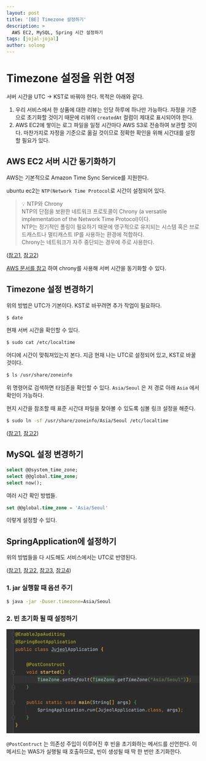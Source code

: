 ```yaml
---
layout: post
title: '[BE] Timezone 설정하기'
description: >
  AWS EC2, MySQL, Spring 시간 설정하기
tags: [jojal-jojal]
author: solong
---
```


# Timezone 설정을 위한 여정

서버 시간을 UTC → KST로 바꿔야 한다. 목적은 아래와 같다.

1. 우리 서비스에서 한 상품에 대한 리뷰는 인당 하루에 하나만 가능하다. 자정을 기준으로 초기화할 것이기 때문에 리뷰의 `createdAt` 컬럼이 제대로 표시되어야 한다.
2. AWS EC2에 쌓이는 로그 파일을 일정 시간마다 AWS S3로 전송하여 보관할 것이다. 마찬가지로 자정을 기준으로 옮길 것이므로 정확한 확인을 위해 시간대를 설정할 필요가 있다.

## AWS EC2 서버 시간 동기화하기

AWS는 기본적으로 Amazon Time Sync Service를 지원한다.

ubuntu ec2는 `NTP(Network Time Protocol`로 시간이 설정되어 있다.

> 💡 NTP와 Chrony <br>
NTP의 단점을 보완한 네트워크 프로토콜이 Chrony (a versatile implementation of the Network Time Protocol)이다. <br>
NTP는 정기적인 폴링이 필요하기 때문에 영구적으로 유지되는 시스템 혹은 브로드캐스트나 멀티캐스트 IP를 사용하는 환경에 적합하다. <br>
Chrony는 네트워크가 자주 중단되는 경우에 주로 사용한다.

([참고1](https://coding-chobo.tistory.com/70), [참고2](https://info-lab.tistory.com/180))

[AWS 문서를 참고](https://docs.aws.amazon.com/ko_kr/AWSEC2/latest/UserGuide/set-time.html#configure-amazon-time-service-ubuntu) 하여 chrony를 사용해 서버 시간을 동기화할 수 있다.

## Timezone 설정 변경하기

위의 방법은 UTC가 기본이다. KST로 바꾸려면 추가 작업이 필요하다.

```bash
$ date
```

현재 서버 시간을 확인할 수 있다.

```bash
$ sudo cat /etc/localtime
```

어디에 시간이 맞춰져있는지 본다. 지금 현재 나는 UTC로 설정되어 있고, KST로 바꿀 것이다.

```bash
$ ls /usr/share/zoneinfo
```

위 명령어로 검색하면 타임존을 확인할 수 있다. `Asia/Seoul` 은 저 경로 아래 `Asia` 에서 확인이 가능하다.

현지 시간을 참조할 때 표준 시간대 파일을 찾아볼 수 있도록 심볼 링크 설정을 해준다.

```bash
$ sudo ln -sf /usr/share/zoneinfo/Asia/Seoul /etc/localtime
```

([참고1](https://kim-dragon.tistory.com/29), [참고2](https://m.blog.naver.com/jogilsang/221375057555))

## MySQL 설정 변경하기

```sql
select @@system_time_zone;
select @@global.time_zone;
select now();
```

여러 시간 확인 방법들.

```sql
set @@global.time_zone = 'Asia/Seoul'
```

이렇게 설정할 수 있다.

## SpringApplication에 설정하기

위의 방법들을 다 시도해도 서비스에서는 UTC로 반영된다.

([참고1](https://galid1.tistory.com/646), [참고2](https://zorba91.tistory.com/223), [참고3](https://velog.io/@hellozin/%EC%8A%A4%ED%94%84%EB%A7%81-%EB%B9%88%EC%9D%98-%EC%83%9D%EC%84%B1%EC%9E%90-afterPropertiesSet-PostConstruct), [참고4](https://wky.kr/13))

### 1. jar 실행할 때 옵션 주기

```bash
$ java -jar -Duser.timezone=Asia/Seoul
```

### 2. 빈 초기화 될 때 설정하기

![timezone_spring_img](/assets/img/2021-08-19.png)

`@PostContruct` 는 의존성 주입이 이루어진 후 빈을 초기화하는 메서드를 선언한다. 이 메서드는 WAS가 실행될 때 호출하므로, 빈이 생성될 때 딱 한 번만 초기화한다.
